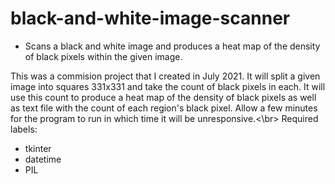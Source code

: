 # black-and-white-image-scanner
- Scans a black and white image and produces a heat map of the density of black pixels within the given image.

This was a commision project that I created in July 2021.
It will split a given image into squares 331x331 and take the count of black pixels in each. 
It will use this count to produce a heat map of the density of black pixels as well as text file with the count of each region's black pixel.
Allow a few minutes for the program to run in which time it will be unresponsive.<\br>
Required labels:
- tkinter
- datetime
- PIL
